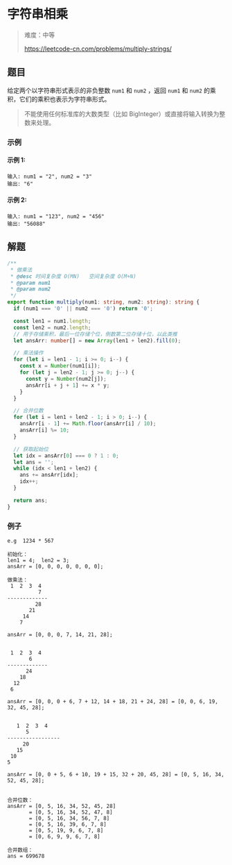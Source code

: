 # 字符串相乘

> 难度：中等
>
> https://leetcode-cn.com/problems/multiply-strings/

## 题目

给定两个以字符串形式表示的非负整数 `num1` 和 `num2` ，返回 `num1` 和 `num2` 的乘
积，它们的乘积也表示为字符串形式。

> 不能使用任何标准库的大数类型（比如 BigInteger）或直接将输入转换为整数来处理。

### 示例

#### 示例 1:

```
输入: num1 = "2", num2 = "3"
输出: "6"
```

#### 示例 2:

```
输入: num1 = "123", num2 = "456"
输出: "56088"
```

## 解题

```typescript
/**
 * 做乘法
 * @desc 时间复杂度 O(MN)   空间复杂度 O(M+N)
 * @param num1
 * @param num2
 */
export function multiply(num1: string, num2: string): string {
  if (num1 === '0' || num2 === '0') return '0';

  const len1 = num1.length;
  const len2 = num2.length;
  // 用于存储乘积，最后一位存储个位，倒数第二位存储十位，以此类推
  let ansArr: number[] = new Array(len1 + len2).fill(0);

  // 乘法操作
  for (let i = len1 - 1; i >= 0; i--) {
    const x = Number(num1[i]);
    for (let j = len2 - 1; j >= 0; j--) {
      const y = Number(num2[j]);
      ansArr[i + j + 1] += x * y;
    }
  }

  // 合并位数
  for (let i = len1 + len2 - 1; i > 0; i--) {
    ansArr[i - 1] += Math.floor(ansArr[i] / 10);
    ansArr[i] %= 10;
  }

  // 获取起始位
  let idx = ansArr[0] === 0 ? 1 : 0;
  let ans = '';
  while (idx < len1 + len2) {
    ans += ansArr[idx];
    idx++;
  }

  return ans;
}
```

### 例子

```
e.g  1234 * 567

初始化：
len1 = 4;  len2 = 3;
ansArr = [0, 0, 0, 0, 0, 0, 0];

做乘法：
 1  2  3  4
          7
-------------
         28
       21
     14
    7

ansArr = [0, 0, 0, 7, 14, 21, 28];


 1  2  3  4
       6
-------------
      24
    18
  12
 6

ansArr = [0, 0, 0 + 6, 7 + 12, 14 + 18, 21 + 24, 28] = [0, 0, 6, 19, 32, 45, 28];


   1  2  3  4
      5
-----------------
     20
   15
 10
5

ansArr = [0, 0 + 5, 6 + 10, 19 + 15, 32 + 20, 45, 28] = [0, 5, 16, 34, 52, 45, 28];


合并位数：
ansArr = [0, 5, 16, 34, 52, 45, 28]
       = [0, 5, 16, 34, 52, 47, 8]
       = [0, 5, 16, 34, 56, 7, 8]
       = [0, 5, 16, 39, 6, 7, 8]
       = [0, 5, 19, 9, 6, 7, 8]
       = [0, 6, 9, 9, 6, 7, 8]

合并数组：
ans = 699678
```
